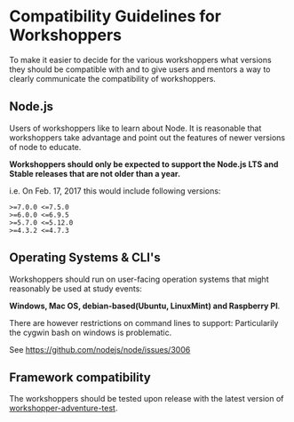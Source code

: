 # Compatibility Guidelines for Workshoppers

To make it easier to decide for the various workshoppers what versions they should be compatible with and to give
users and mentors a way to clearly communicate the compatibility of workshoppers.

## Node.js

Users of workshoppers like to learn about Node. It is reasonable that workshoppers take advantage and point
out the features of newer versions of node to educate.

**Workshoppers should only be expected to support the Node.js LTS and Stable releases that are not older than a year.**

i.e. On Feb. 17, 2017 this would include following versions:
```
>=7.0.0 <=7.5.0
>=6.0.0 <=6.9.5
>=5.7.0 <=5.12.0
>=4.3.2 <=4.7.3
```

## Operating Systems & CLI's

Workshoppers should run on user-facing operation systems that might reasonably be used at study events:

**Windows, Mac OS, debian-based(Ubuntu, LinuxMint) and Raspberry PI**.

There are however restrictions on command lines to support: Particularily the cygwin bash on windows is problematic.

See https://github.com/nodejs/node/issues/3006

## Framework compatibility

The workshoppers should be tested upon release with the latest version of [workshopper-adventure-test](https://github.com/workshopper/workshopper-adventure-test).

